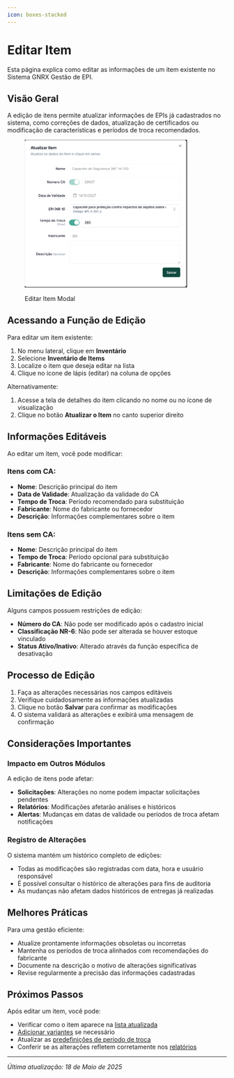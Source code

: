 ```yaml
---
icon: boxes-stacked
---
```


# Editar Item

Esta página explica como editar as informações de um item existente no Sistema GNRX Gestão de EPI.

## Visão Geral

A edição de itens permite atualizar informações de EPIs já cadastrados no sistema, como correções de dados, atualização de certificados ou modificação de características e períodos de troca recomendados.

<figure><img src="../../.gitbook/assets/image (31).png" alt="" width="373"><figcaption><p>Editar Item Modal</p></figcaption></figure>

## Acessando a Função de Edição

Para editar um item existente:

1. No menu lateral, clique em **Inventário**
2. Selecione **Inventário de Items**
3. Localize o item que deseja editar na lista
4. Clique no ícone de lápis (editar) na coluna de opções

Alternativamente:

1. Acesse a tela de detalhes do item clicando no nome ou no ícone de visualização
2. Clique no botão **Atualizar o Item** no canto superior direito

## Informações Editáveis

Ao editar um item, você pode modificar:

### Itens com CA:

* **Nome**: Descrição principal do item
* **Data de Validade**: Atualização da validade do CA
* **Tempo de Troca**: Período recomendado para substituição
* **Fabricante**: Nome do fabricante ou fornecedor
* **Descrição**: Informações complementares sobre o item

### Itens sem CA:

* **Nome**: Descrição principal do item
* **Tempo de Troca**: Período opcional para substituição
* **Fabricante**: Nome do fabricante ou fornecedor
* **Descrição**: Informações complementares sobre o item

## Limitações de Edição

Alguns campos possuem restrições de edição:

* **Número do CA**: Não pode ser modificado após o cadastro inicial
* **Classificação NR-6**: Não pode ser alterada se houver estoque vinculado
* **Status Ativo/Inativo**: Alterado através da função específica de desativação

## Processo de Edição

1. Faça as alterações necessárias nos campos editáveis
2. Verifique cuidadosamente as informações atualizadas
3. Clique no botão **Salvar** para confirmar as modificações
4. O sistema validará as alterações e exibirá uma mensagem de confirmação

## Considerações Importantes

### Impacto em Outros Módulos

A edição de itens pode afetar:

* **Solicitações**: Alterações no nome podem impactar solicitações pendentes
* **Relatórios**: Modificações afetarão análises e históricos
* **Alertas**: Mudanças em datas de validade ou períodos de troca afetam notificações

### Registro de Alterações

O sistema mantém um histórico completo de edições:

* Todas as modificações são registradas com data, hora e usuário responsável
* É possível consultar o histórico de alterações para fins de auditoria
* As mudanças não afetam dados históricos de entregas já realizadas

## Melhores Práticas

Para uma gestão eficiente:

* Atualize prontamente informações obsoletas ou incorretas
* Mantenha os períodos de troca alinhados com recomendações do fabricante
* Documente na descrição o motivo de alterações significativas
* Revise regularmente a precisão das informações cadastradas

## Próximos Passos

Após editar um item, você pode:

* Verificar como o item aparece na [lista atualizada](listar-itens.md)
* [Adicionar variantes](../variantes/configurar-tipos-variante.md) se necessário
* Atualizar as [predefinições de período de troca](../lotes/gerenciar-validade.md)
* Conferir se as alterações refletem corretamente nos [relatórios](../relatorios/estoque-atual.md)

***

_Última atualização: 18 de Maio de 2025_
